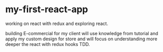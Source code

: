 # my-first-react-app
working on react with redux and exploring react.

building E-commercial for my client  will use  knowledge from tutorial and apply my  custom design for store  and will focus on understanding more deeper the react with redux hooks  TDD.
